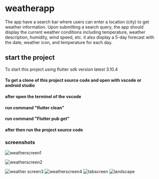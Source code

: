 # weatherapp

The app have a search bar where users can enter a location (city) to get weather information.
Upon submitting a search query, the app should display the current weather conditions including temperature, weather description, humidity, wind speed, etc.
it also display a 5-day forecast with the date, weather icon, and temperature for each day.

## start the project

To start this project using flutter sdk version latest 3.10.4
#### To get a clone of this project source code  and open with vscode or android studio 
####   after open the terminel of the vscode 
#### run command "flutter clean"
#### run command "Flutter pub get"
#### after then run the project source code

### screenshots

![weatherscreen1](https://github.com/soneev/flutterweatherapp/assets/100082735/9ef0756c-aa69-4865-8eda-055b4f2b8366)


![weatherscreen2](https://github.com/soneev/flutterweatherapp/assets/100082735/6d2b5024-fde2-4ff0-a8c1-3c8b95e8887c)

![weather screen3](https://github.com/soneev/flutterweatherapp/assets/100082735/be5ce5c7-b77a-4f60-a585-27a218addd51)
![weatherscreen4](https://github.com/soneev/flutterweatherapp/assets/100082735/48e454a9-0bf5-4b06-91fa-4f18b424dc1d)
![tabscreen](https://github.com/soneev/flutterweatherapp/assets/100082735/83277747-9e49-4a34-82ad-6f5e90fb3ea0)
![landscape](https://github.com/soneev/flutterweatherapp/assets/100082735/1b459264-807c-459b-bf12-db71c65a4269)
